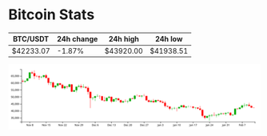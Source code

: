 # Bitcoin Stats

BTC/USDT|24h change|24h high|24h low|
|---|---|---|---|
|$42233.07|-1.87%|$43920.00|$41938.51|

<img src="./chart.svg">
